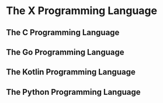 # The X Programming Language

## The C Programming Language

## The Go Programming Language

## The Kotlin Programming Language

## The Python Programming Language
